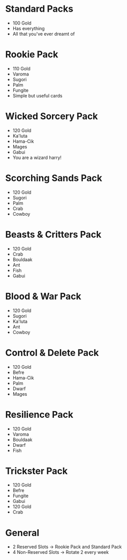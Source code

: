 # Standard Packs
- 100 Gold
- Has everything
- All that you've ever dreamt of

# Rookie Pack
- 110 Gold
- Varoma
- Sugori
- Palm
- Fungite
- Simple but useful cards

# Wicked Sorcery Pack
- 120 Gold
- Ka'luta
- Hama-Cik
- Mages
- Gabui
- You are a wizard harry!

# Scorching Sands Pack
- 120 Gold
- Sugori
- Palm
- Crab
- Cowboy

# Beasts & Critters Pack
- 120 Gold
- Crab
- Bouldaak
- Ant
- Fish
- Gabui

# Blood & War Pack
- 120 Gold
- Sugori
- Ka'luta
- Ant
- Cowboy

# Control & Delete Pack
- 120 Gold
- Befre
- Hama-Cik
- Palm
- Dwarf
- Mages

# Resilience Pack
- 120 Gold
- Varoma
- Bouldaak
- Dwarf
- Fish

# Trickster Pack
- 120 Gold
- Befre
- Fungite
- Gabui
- 120 Gold
- Crab

# General
- 2 Reserved Slots -> Rookie Pack and Standard Pack
- 4 Non-Reserved Slots -> Rotate 2 every week
